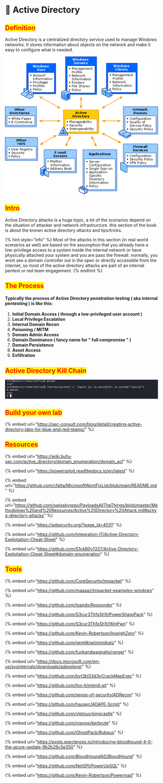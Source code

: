 # 🔴 Active Directory

## <mark style="color:red;">Definition</mark> <a href="#definition" id="definition"></a>

Active Directory is a centralized directory service used to manage Windows networks. It stores information about objects on the network and make it easy to configure what is needed.

![](<../../.gitbook/assets/image (24) (1).png>)

## <mark style="color:red;">Intro</mark>

Active Directory attacks is a huge topic, a lot of the scenarios depend on the situation of attacker and network infrastructure. this section of the book is about the known active directory attacks and tips/tricks.

{% hint style="info" %}
Most of the attacks in this section (in real world scenarios as well) are based on the assumption that you already have a low-privilege access to a system inside the internal network or have physically attached your system and you are pass the firewall. normally, you wont see a domain controller out in the open or directly accessible from the internet, so most of the active directory attacks are part of an internal pentest or red team engagement.
{% endhint %}

## <mark style="color:red;">The Process</mark>

#### **Typically the process of Active Directory penetration testing ( aka internal pentesting ) is like this:**

1. **Initial Domain Access ( through a low-privileged user account )**
2. **Local Privilege Escalation**
3. **Internal Domain Recon**
4. **Poisoning / MITM**
5. **Domain Admin Access**
6. **Domain Dominance ( fancy name for " full compromise " )**
7. **Domain Persistence**
8. **Asset Access**
9. **Exfiltration**

## <mark style="color:red;">Active Directory Kill Chain</mark>

![](<../../.gitbook/assets/image (174).png>)

## <mark style="color:red;">Build your own  lab</mark>

{% embed url="https://sec-consult.com/blog/detail/creating-active-directory-labs-for-blue-and-red-teams/" %}

## <mark style="color:red;">Resources</mark>

{% embed url="https://wiki.bufu-sec.com/active_directory/domain_enumeration/domain_acl" %}

{% embed url="https://powersploit.readthedocs.io/en/latest" %}

{% embed url="https://github.com/cfalta/MicrosoftWontFixList/blob/main/README.md" %}

{% embed url="https://github.com/swisskyrepo/PayloadsAllTheThings/blob/master/Methodology%20and%20Resources/Active%20Directory%20Attack.md#active-directory-attacks" %}

{% embed url="https://adsecurity.org/?page_id=4031" %}

{% embed url="https://github.com/Integration-IT/Active-Directory-Exploitation-Cheat-Sheet" %}

{% embed url="https://github.com/S1ckB0y1337/Active-Directory-Exploitation-Cheat-Sheet#domain-enumeration" %}

## <mark style="color:red;">Tools</mark>

{% embed url="https://github.com/CoreSecurity/impacket" %}

{% embed url="https://github.com/maaaaz/impacket-examples-windows" %}

{% embed url="https://github.com/lgandx/Responder" %}

{% embed url="https://github.com/S3cur3Th1sSh1t/PowerSharpPack" %}

{% embed url="https://github.com/S3cur3Th1sSh1t/WinPwn" %}

{% embed url="https://github.com/Kevin-Robertson/InveighZero" %}

{% embed url="https://github.com/gentilkiwi/mimikatz" %}

{% embed url="https://github.com/funkandwagnalls/ranger" %}

{% embed url="https://docs.microsoft.com/en-us/sysinternals/downloads/adexplorer" %}

{% embed url="https://github.com/byt3bl33d3r/CrackMapExec" %}

{% embed url="https://github.com/fox-it/mitm6.git" %}

{% embed url="https://github.com/sense-of-security/ADRecon" %}

{% embed url="https://github.com/hausec/ADAPE-Script" %}

{% embed url="https://github.com/vletoux/pingcastle" %}

{% embed url="https://github.com/ropnop/kerbrute" %}

{% embed url="https://github.com/GhostPack/Rubeus" %}

{% embed url="https://posts.specterops.io/introducing-bloodhound-4-0-the-azure-update-9b2b26c5e350" %}

{% embed url="https://github.com/BloodHoundAD/BloodHound" %}

{% embed url="https://github.com/NetSPI/PowerUpSQL" %}

{% embed url="https://github.com/Kevin-Robertson/Powermad" %}
